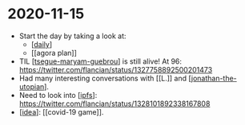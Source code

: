 # 2020-11-15

 - Start the day by taking a look at:
   - [[daily]]
   - [[agora plan]]
- TIL [[tsegue-maryam-guebrou]] is still alive! At 96: https://twitter.com/flancian/status/1327758892500201473
- Had many interesting conversations with [[L.]] and [[jonathan-the-utopian]].
- Need to look into [[ipfs]]: https://twitter.com/flancian/status/1328101892338167808
- [[idea]]: [[covid-19 game]].

[//begin]: # "Autogenerated link references for markdown compatibility"
[daily]: ../daily "Daily"
[tsegue-maryam-guebrou]: ../tsegue-maryam-guebrou "Tsegue Maryam Guebrou"
[jonathan-the-utopian]: ../jonathan-the-utopian "Jonathan the Utopian"
[ipfs]: ../ipfs "Ipfs"
[idea]: ../idea "Idea"
[//end]: # "Autogenerated link references"